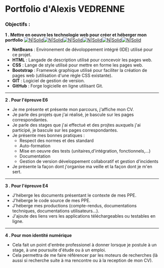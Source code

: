 # Portfolio d'Alexis VEDRENNE
### Objectifs :
**1 . Mettre en oeuvre les technologie web pour créer et héberger mon portfolio**
[![N|Solid](https://img.icons8.com/windows/128/000000/netbeans.png)]()[![N|Solid](https://img.icons8.com/color/96/000000/html-5.png)]()[![N|Solid](https://img.icons8.com/color/128/000000/css3.png)]()[![N|Solid](https://img.icons8.com/color/96/000000/bootstrap.png)]()[![N|Solid](https://img.icons8.com/fluent/96/000000/github.png)]()[![N|Solid](https://img.icons8.com/color/96/000000/git.png)]()
- **NetBeans** : Environement de dévoloppement intégré (IDE) utilisé pour ce projet.
- **HTML** : Langade de description utilisé pour concevoir les pages web.
- **CSS** : Lange de style utilisé pour mettre en forme les pages web.
- **Bootstrap** : Framewok graphique utilisé pour faciliter la création de pages web (utilisation d'une règle CSS existante).
- **GIT** : Logiciel de gestion de version.
- **GitHub** : Forge logicielle en ligne utilisant Git.
---
**2 . Pour l'épreuve E6**
- Je me présente et présente mon parcours, j'affiche mon CV.
- Je parle des projets que j'ai réalisé, je bascule sur les pages correspondantes.
- Je parle des stages que j'ai effectué et des projtes auxquels j'ai participé, je bascule sur les pages correspondantes.
- Je présente mes bonnes pratiques : 
    - Respect des normes et des standard
    - Auto-formation
    - Mise en oeuvre des tests (unitaires,d'intégration, fonctionnels,...)
    - Documentation
    - Gestion de version développement collaboratif et gestion d'incidents
- Je présente la façon dont j'organise ma veille et la façon dont je m'en sert.

---
**3 . Pour l'épreuve E4** 
- J'héberge les documents présentant le contexte de mes PPE.
- J'héberge le code source de mes PPE.
- J'héberge mes productions (compte-rendus, documentations techniques, documentations utilisateurs...).
- J'ajoute des liens vers les applications téléchargeables ou testables en ligne.
---
**4 . Pour mon identité numérique**
- Cela fait un point d'entrée professionel à donner lorsque je postule à un stage, à une poursuite d'étude ou à un emploi.
- Cela permettra de me faire référencer par les moteurs de recherches (là aussi si recherche suite à ma rencontre ou à la reception de mon CV).


